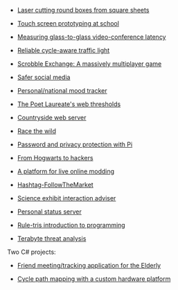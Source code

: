 - [Laser cutting round boxes from square
  sheets](Laser_cutting_round_boxes_from_square_sheets "wikilink")

<!-- -->

- [Touch screen prototyping at
  school](Touch_screen_prototyping_at_school "wikilink")

<!-- -->

- [Measuring glass-to-glass video-conference
  latency](Measuring_glass-to-glass_video-conference_latency "wikilink")

<!-- -->

- [Reliable cycle-aware traffic
  light](Reliable_cycle-aware_traffic_light "wikilink")

<!-- -->

- [Scrobble Exchange: A massively multiplayer
  game](Scrobble_Exchange:_A_massively_multiplayer_game "wikilink")

<!-- -->

- [Safer social media](Safer_social_media "wikilink")

<!-- -->

- [Personal/national mood
  tracker](Personal/national_mood_tracker "wikilink")

<!-- -->

- [The Poet Laureate's web
  thresholds](The_Poet_Laureate's_web_thresholds "wikilink")

<!-- -->

- [Countryside web server](Countryside_web_server "wikilink")

<!-- -->

- [Race the wild](Race_the_wild "wikilink")

<!-- -->

- [Password and privacy protection with
  Pi](Password_and_privacy_protection_with_Pi "wikilink")

<!-- -->

- [From Hogwarts to hackers](From_Hogwarts_to_hackers "wikilink")

<!-- -->

- [A platform for live online
  modding](A_platform_for_live_online_modding "wikilink")

<!-- -->

- [Hashtag-FollowTheMarket](Hashtag-FollowTheMarket "wikilink")

<!-- -->

- [Science exhibit interaction
  adviser](Science_exhibit_interaction_adviser "wikilink")

<!-- -->

- [Personal status server](Personal_status_server "wikilink")

<!-- -->

- [Rule-tris introduction to
  programming](Rule-tris_introduction_to_programming "wikilink")

<!-- -->

- [Terabyte threat analysis](Terabyte_threat_analysis "wikilink")

Two C# projects:

- [Friend meeting/tracking application for the
  Elderly](Friend_meeting/tracking_application_for_the_Elderly "wikilink")

<!-- -->

- [Cycle path mapping with a custom hardware
  platform](Cycle_path_mapping_with_a_custom_hardware_platform "wikilink")